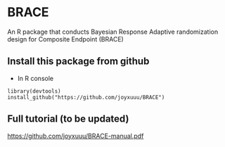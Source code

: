 # BRACE
An R package that conducts Bayesian Response Adaptive randomization design for Composite Endpoint (BRACE)

## Install this package from github
* In R console

```{R}
library(devtools)
install_github("https://github.com/joyxuuu/BRACE") 
```


## Full tutorial (to be updated)

https://github.com/joyxuuu/BRACE-manual.pdf
